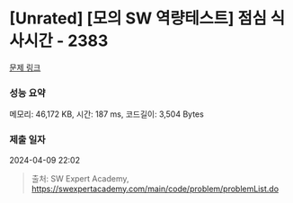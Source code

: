 # [Unrated] [모의 SW 역량테스트] 점심 식사시간 - 2383 

[문제 링크](https://swexpertacademy.com/main/code/problem/problemDetail.do?contestProbId=AV5-BEE6AK0DFAVl) 

### 성능 요약

메모리: 46,172 KB, 시간: 187 ms, 코드길이: 3,504 Bytes

### 제출 일자

2024-04-09 22:02



> 출처: SW Expert Academy, https://swexpertacademy.com/main/code/problem/problemList.do